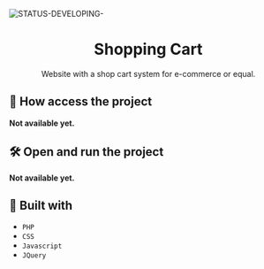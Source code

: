 ![STATUS-DEVELOPING-](https://github.com/cauemondek/portfolio/assets/121320616/5888019c-3e51-446b-871b-0dbc172ea9df)

<h1 align="center">Shopping Cart</h1>
<p align="center">Website with a shop cart system for e-commerce or equal.</p>

## 📁 How access the project

**Not available yet.**

## 🛠️ Open and run the project

**Not available yet.**

## 🔨 Built with
- ``PHP``
- ``CSS``
- ``Javascript``
- ``JQuery``
